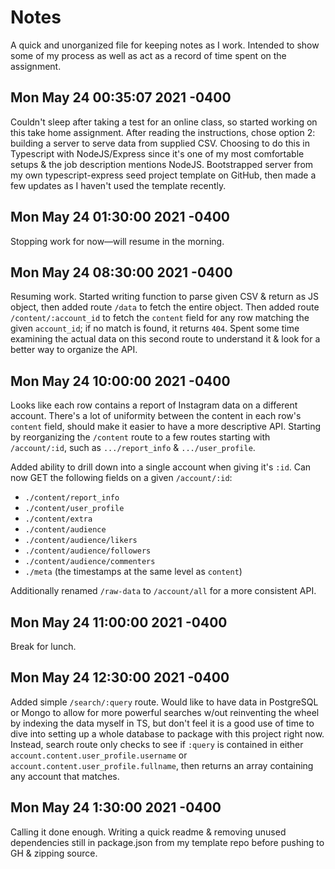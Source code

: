 # Notes

A quick and unorganized file for keeping notes as I work.
Intended to show some of my process as well as act as a record of time spent on the assignment.

## Mon May 24 00:35:07 2021 -0400

Couldn't sleep after taking a test for an online class, so started working on this take home assignment.
After reading the instructions, chose option 2: building a server to serve data from supplied CSV.
Choosing to do this in Typescript with NodeJS/Express since it's one of my most comfortable setups & the job description mentions NodeJS.
Bootstrapped server from my own typescript-express seed project template on GitHub, then made a few updates as I haven't used the template recently.

## Mon May 24 01:30:00 2021 -0400

Stopping work for now—will resume in the morning.

## Mon May 24 08:30:00 2021 -0400

Resuming work.
Started writing function to parse given CSV & return as JS object, then added route `/data` to fetch the entire object.
Then added route `/content/:account_id` to fetch the `content` field for any row matching the given `account_id`; if no match is found, it returns `404`.
Spent some time examining the actual data on this second route to understand it & look for a better way to organize the API.

## Mon May 24 10:00:00 2021 -0400

Looks like each row contains a report of Instagram data on a different account.
There's a lot of uniformity between the content in each row's `content` field, should make it easier to have a more descriptive API.
Starting by reorganizing the `/content` route to a few routes starting with `/account/:id`, such as `.../report_info` & `.../user_profile`.

Added ability to drill down into a single account when giving it's `:id`. 
Can now GET the following fields on a given `/account/:id`:

- `./content/report_info`
- `./content/user_profile`
- `./content/extra`
- `./content/audience`
- `./content/audience/likers`
- `./content/audience/followers`
- `./content/audience/commenters`
- `./meta` (the timestamps at the same level as `content`)

Additionally renamed `/raw-data` to `/account/all` for a more consistent API.

## Mon May 24 11:00:00 2021 -0400

Break for lunch.

## Mon May 24 12:30:00 2021 -0400

Added simple `/search/:query` route. 
Would like to have data in PostgreSQL or Mongo to allow for more powerful searches w/out reinventing the wheel by indexing the data myself in TS, but don't feel it is a good use of time to dive into setting up a whole database to package with this project right now.
Instead, search route only checks to see if `:query` is contained in either `account.content.user_profile.username` or `account.content.user_profile.fullname`, then returns an array containing any account that matches.

## Mon May 24 1:30:00 2021 -0400

Calling it done enough. Writing a quick readme & removing unused dependencies still in package.json from my template repo before pushing to GH & zipping source.
